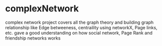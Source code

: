 # complexNetwork
complex network project covers all the graph theory and building graph relationship like Edge betweeness, centraility using networkX, Page links, etc. gave a good understanding on how social network, Page Rank and friendship networks works
